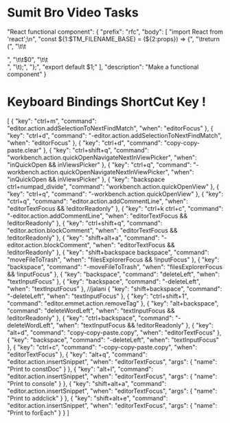 <!-- // Place your key bindings in this file to override the defaultsauto[] -->

# Sumit Bro Video Tasks <!-- [ -->

"React functional component": {
"prefix": "rfc",
"body": [
"import React from 'react';\n",
"const ${1:$TM_FILENAME_BASE} = (${2:props}) => {",
"\treturn (",
"\t\t<div>",
"\t\t$0",
"\t\t</div>",
"\t);",
"};",
"export default $1;"
],
"description": "Make a functional component"
}

<!-- ] -->

# Keyboard Bindings ShortCut Key !

[
{
"key": "ctrl+m",
"command": "editor.action.addSelectionToNextFindMatch",
"when": "editorFocus"
},
{
"key": "ctrl+d",
"command": "-editor.action.addSelectionToNextFindMatch",
"when": "editorFocus"
},
{
"key": "ctrl+d",
"command": "copy-copy-paste.clear"
},
{
"key": "ctrl+shift+q",
"command": "workbench.action.quickOpenNavigateNextInViewPicker",
"when": "inQuickOpen && inViewsPicker"
},
{
"key": "ctrl+q",
"command": "-workbench.action.quickOpenNavigateNextInViewPicker",
"when": "inQuickOpen && inViewsPicker"
},
{
"key": "backspace ctrl+numpad_divide",
"command": "workbench.action.quickOpenView"
},
{
"key": "ctrl+q",
"command": "-workbench.action.quickOpenView"
},
{
"key": "ctrl+q",
"command": "editor.action.addCommentLine",
"when": "editorTextFocus && !editorReadonly"
},
{
"key": "ctrl+k ctrl+c",
"command": "-editor.action.addCommentLine",
"when": "editorTextFocus && !editorReadonly"
},
{
"key": "ctrl+shift+q",
"command": "editor.action.blockComment",
"when": "editorTextFocus && !editorReadonly"
},
{
"key": "shift+alt+a",
"command": "-editor.action.blockComment",
"when": "editorTextFocus && !editorReadonly"
},
{
"key": "shift+backspace backspace",
"command": "moveFileToTrash",
"when": "filesExplorerFocus && !inputFocus"
},
{
"key": "backspace",
"command": "-moveFileToTrash",
"when": "filesExplorerFocus && !inputFocus"
},
{
"key": "backspace",
"command": "deleteLeft",
"when": "textInputFocus"
},
{
"key": "backspace",
"command": "-deleteLeft",
"when": "textInputFocus"
}, //jalani
{
"key": "shift+backspace",
"command": "-deleteLeft",
"when": "textInputFocus"
},
{
"key": "ctrl+shift+1",
"command": "editor.emmet.action.removeTag"
},
{
"key": "alt+backspace",
"command": "deleteWordLeft",
"when": "textInputFocus && !editorReadonly"
},
{
"key": "ctrl+backspace",
"command": "-deleteWordLeft",
"when": "textInputFocus && !editorReadonly"
},
{
"key": "alt+d",
"command": "copy-copy-paste.copy",
"when": "editorTextFocus"
},
{
"key": "backspace",
"command": "-deleteLeft",
"when": "textInputFocus"
},
{
"key": "ctrl+c",
"command": "-copy-copy-paste.copy",
"when": "editorTextFocus"
},
{
"key": "alt+q",
"command": "editor.action.insertSnippet",
"when": "editorTextFocus",
"args": {
"name": "Print to constDoc"
}
},
{
"key": "alt+l",
"command": "editor.action.insertSnippet",
"when": "editorTextFocus",
"args": {
"name": "Print to console"
}
},
{
"key": "shift+alt+a",
"command": "editor.action.insertSnippet",
"when": "editorTextFocus",
"args": {
"name": "Print to addclick"
}
},
{
"key": "shift+alt+e",
"command": "editor.action.insertSnippet",
"when": "editorTextFocus",
"args": {
"name": "Print to forEach"
}
}
]
